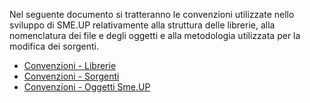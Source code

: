 Nel seguente documento si tratteranno le convenzioni utilizzate nello sviluppo di SME.UP relativamente alla struttura delle librerie, alla nomenclatura dei file e degli oggetti e alla metodologia utilizzata per la modifica dei sorgenti.

- [Convenzioni - Librerie](Sorgenti/MB/DOC/A£BASE_SA1)
- [Convenzioni - Sorgenti](Sorgenti/MB/DOC/A£BASE_SA2)
- [Convenzioni - Oggetti Sme.UP](Sorgenti/MB/DOC/A£BASE_SA3)
